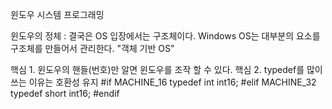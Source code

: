  윈도우 시스템 프로그래밍

윈도우의 정체 : 결국은 OS 입장에서는 구조체이다.
                Windows OS는 대부분의 요소를 구조체를 만들어서 관리한다.
                "객체 기반 OS"

핵심 1. 윈도우의 핸들(번호)만 알면 윈도우를 조작 할 수 있다.
핵심 2. typedef를 많이 쓰는 이유는 호환성 유지
        #if MACHINE_16
        typedef int int16;
        #elif MACHINE_32
        typedef short int16;
        #endif


